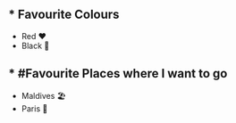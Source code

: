 ## * Favourite Colours
- Red ❤️
- Black 🖤
## * #Favourite Places where I want to go
- Maldives 🏖️
- Paris 🗼
